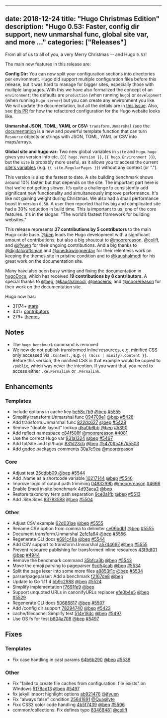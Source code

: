 
---
date: 2018-12-24
title: "Hugo Christmas Edition"
description: "Hugo 0.53: Faster, config dir support, new unmarshal func, global site var, and more ..."
categories: ["Releases"]
---

From all of us to all of you, a very Merry Christmas -- and Hugo `0.53`!

The main new features in this release are:

**Config Dir:** You can now split your configuration sections into directories per environment. Hugo did support multiple configuration files before this release, but it was hard to manage for bigger sites, especially those with multiple languages. With this we have also formalized the concept of an `environment`; the defaults are `production` (when running `hugo`) or `development` (when running `hugo server`) but you can create any environment you like.  We will update the documentation, but all the details are in [this issue](https://github.com/gohugoio/hugo/pull/5501#issue-236237630). Also, see [this PR](https://github.com/gohugoio/hugoDocs/pull/683) for how the refactored configuration for the Hugo website looks like.

**Unmarshal JSON, TOML, YAML or CSV:** `transform.Unmarshal` (see the [documentation](https://gohugo.io//functions/transform.unmarshal/) is a new and powerful template function that can turn `Resource` objects or strings with JSON, TOML, YAML or CSV into maps/arrays.

**Global site and hugo var:** Two new global variables in `site` and `hugo`. `hugo` gives you version info etc. (`{{ hugo.Version }}`, `{{ hugo.Environment }}`), but the `site` is probably more useful, as it allows you to access the current [site's variables](https://gohugo.io/variables/site/) (e.g. `{{ site.RegularPages }}`) without any context (or ".").

This version is also the fastest to date. A site building benchmark shows around 10% faster, but that depends on the site. The important part here is that we're not getting slower.  It’s quite a challenge to consistently add significant new functionality and simultaneously improve performance. It's like not gaining weight during Christmas. We also had a small performance boost in version `0.50`. A user then reported that his big and complicated site had a 30% reduction in build time. This is important to us, one of the core features. It's in the slogan: "The world’s fastest framework for building websites."

This release represents **37 contributions by 5 contributors** to the main Hugo code base. [@bep](https://github.com/bep) leads the Hugo development with a significant amount of contributions, but also a big shoutout to [@moorereason](https://github.com/moorereason), [@coliff](https://github.com/coliff), and [@jfyuen](https://github.com/jfyuen) for their ongoing contributions. And a big thanks to [@digitalcraftsman](https://github.com/digitalcraftsman) and [@onedrawingperday](https://github.com/onedrawingperday) for their relentless work on keeping the themes site in pristine condition and to [@kaushalmodi](https://github.com/kaushalmodi) for his great work on the documentation site.

Many have also been busy writing and fixing the documentation in [hugoDocs](https://github.com/gohugoio/hugoDocs), 
which has received **19 contributions by 8 contributors**. A special thanks to [@bep](https://github.com/bep), [@kaushalmodi](https://github.com/kaushalmodi), [@peaceiris](https://github.com/peaceiris), and [@moorereason](https://github.com/moorereason) for their work on the documentation site.


Hugo now has:

* 31174+ [stars](https://github.com/gohugoio/hugo/stargazers)
* 441+ [contributors](https://github.com/gohugoio/hugo/graphs/contributors)
* 279+ [themes](http://themes.gohugo.io/)


## Notes

* The `hugo benchmark` command is removed
* We now do not publish transformed inline resources, e.g. minified CSS only accessed via `.Content.`, e.g. `{{ ($css | minify).Content }}`. Before this version, the minified CSS in that example would be copied to `/public`, which was never the intention. If you want that, you need to access either `.RelPermalink` or `.Permalink`.


## Enhancements

### Templates

* Include options in cache key [be58c7b9](https://github.com/gohugoio/hugo/commit/be58c7b9c88116094ca2b424c77210ddcccfff8e) [@bep](https://github.com/bep) [#5555](https://github.com/gohugoio/hugo/issues/5555)
* Simplify transform.Unmarshal func [094709e1](https://github.com/gohugoio/hugo/commit/094709e105d48547bf5297adc0ad0c777678b0a6) [@bep](https://github.com/bep) [#5428](https://github.com/gohugoio/hugo/issues/5428)
* Add transform.Unmarshal func [822dc627](https://github.com/gohugoio/hugo/commit/822dc627a1cfdf1f97882f27761675ac6ace7669) [@bep](https://github.com/bep) [#5428](https://github.com/gohugoio/hugo/issues/5428)
* Remove "double layout" lookup [d5a0b6bb](https://github.com/gohugoio/hugo/commit/d5a0b6bbbc83a3e274c62ed397a293f04ee8d241) [@bep](https://github.com/bep) [#5390](https://github.com/gohugoio/hugo/issues/5390)
* Add reflect namespace [c84f506f](https://github.com/gohugoio/hugo/commit/c84f506f8ef1f2ca94ab96718a22ba6e290235ac) [@moorereason](https://github.com/moorereason) [#4081](https://github.com/gohugoio/hugo/issues/4081)
* Use the correct Hugo var [931a1324](https://github.com/gohugoio/hugo/commit/931a1324503a4414e38d26efe82e1add811a8d29) [@bep](https://github.com/bep) [#5467](https://github.com/gohugoio/hugo/issues/5467)
* Add tpl/site and tpl/hugo [831d23cb](https://github.com/gohugoio/hugo/commit/831d23cb4d1ca99cdc15ed31c8ee1f981497be8f) [@bep](https://github.com/bep) [#5470](https://github.com/gohugoio/hugo/issues/5470)[#5467](https://github.com/gohugoio/hugo/issues/5467)[#5503](https://github.com/gohugoio/hugo/issues/5503)
* Add godoc packages comments [30a7c9ea](https://github.com/gohugoio/hugo/commit/30a7c9ea37a0f36451946f8688a3f807618a7eff) [@moorereason](https://github.com/moorereason) 

### Core

* Adjust test [25ddbb09](https://github.com/gohugoio/hugo/commit/25ddbb09fea7794edbbafa2ffce4e361cdc9bacf) [@bep](https://github.com/bep) [#5544](https://github.com/gohugoio/hugo/issues/5544)
* Add .Name as a shortcode variable [10217144](https://github.com/gohugoio/hugo/commit/1021714449a05ef85b2fdfaf65b354cbdee44f23) [@bep](https://github.com/bep) [#5546](https://github.com/gohugoio/hugo/issues/5546)
* Improve logic of output path trimming [0483299b](https://github.com/gohugoio/hugo/commit/0483299bc06a742d40528e0d675e42e149910853) [@moorereason](https://github.com/moorereason) [#4666](https://github.com/gohugoio/hugo/issues/4666)
* Enable Emoji in site benchmark [4d93aca2](https://github.com/gohugoio/hugo/commit/4d93aca27dfdebc9e06948ccf37a7922dac09d65) [@bep](https://github.com/bep) 
* Restore taxonomy term path separation [9ce0a1fb](https://github.com/gohugoio/hugo/commit/9ce0a1fb7011bd75eb0e2262e35354c49ce98ac5) [@bep](https://github.com/bep) [#5513](https://github.com/gohugoio/hugo/issues/5513)
* Add .Site.Sites [83783588](https://github.com/gohugoio/hugo/commit/8378358857d852458d01c667d59d13baa59a719c) [@bep](https://github.com/bep) [#5504](https://github.com/gohugoio/hugo/issues/5504)

### Other

* Adjust CSV example [62d031ae](https://github.com/gohugoio/hugo/commit/62d031aedfc128729b460241bd99d97b5d902e62) [@bep](https://github.com/bep) [#5555](https://github.com/gohugoio/hugo/issues/5555)
* Rename CSV option from comma to delimiter [ce06bdb1](https://github.com/gohugoio/hugo/commit/ce06bdb16a64dd39a8ebbb2e5a53b33520b00bb1) [@bep](https://github.com/bep) [#5555](https://github.com/gohugoio/hugo/issues/5555)
* Document transform.Unmarshal [2efc1a64](https://github.com/gohugoio/hugo/commit/2efc1a64c391420b1007f6e94b6ff616fb136635) [@bep](https://github.com/bep) [#5556](https://github.com/gohugoio/hugo/issues/5556)
* Regenerate CLI docs [e691c48a](https://github.com/gohugoio/hugo/commit/e691c48a5a9b4db5aa5383de6b83352fc18cc633) [@bep](https://github.com/bep) [#5544](https://github.com/gohugoio/hugo/issues/5544)
* Add CSV support to transform.Unmarshal [a5744697](https://github.com/gohugoio/hugo/commit/a5744697971d296eb973e04e4259fe9e516b908f) [@bep](https://github.com/bep) [#5555](https://github.com/gohugoio/hugo/issues/5555)
* Prevent resource publishing for transformed inline resources [43f9df01](https://github.com/gohugoio/hugo/commit/43f9df0194d229805d80b13c9e38a7a0fec12cf4) [@bep](https://github.com/bep) [#4944](https://github.com/gohugoio/hugo/issues/4944)
* Remove the benchmark command [35bfca3b](https://github.com/gohugoio/hugo/commit/35bfca3b14977eaebab4003b43b5236c1888d93d) [@bep](https://github.com/bep) [#5543](https://github.com/gohugoio/hugo/issues/5543)
* Move the emoji parsing to pageparser [9cd54cab](https://github.com/gohugoio/hugo/commit/9cd54cab20a03475e34ca462bd943069111481ae) [@bep](https://github.com/bep) [#5534](https://github.com/gohugoio/hugo/issues/5534)
* Split the page lexer into some more files [a8853f1c](https://github.com/gohugoio/hugo/commit/a8853f1c5ace30ae8d256ad374bdb280c95d4228) [@bep](https://github.com/bep) [#5534](https://github.com/gohugoio/hugo/issues/5534)
* parser/pageparser: Add a benchmark [f2167de8](https://github.com/gohugoio/hugo/commit/f2167de83493f13f02dd622425364668834f8208) [@bep](https://github.com/bep) 
* Update to Go 1.11.4 [bb9c2988](https://github.com/gohugoio/hugo/commit/bb9c2988f871ca5fe6af9c8e207ec852c631c3b3) [@bep](https://github.com/bep) [#5524](https://github.com/gohugoio/hugo/issues/5524)
* Simplify implementation [f7691fe9](https://github.com/gohugoio/hugo/commit/f7691fe9652aa12b6c582dea0ae2555e772d1a5f) [@bep](https://github.com/bep) 
* Support unquoted URLs in canonifyURLs replacer [efe0b4e5](https://github.com/gohugoio/hugo/commit/efe0b4e5c0292c1e5e27b0c32fbc368062fde3e8) [@bep](https://github.com/bep) [#5529](https://github.com/gohugoio/hugo/issues/5529)
* Regenerate CLI docs [50686817](https://github.com/gohugoio/hugo/commit/50686817072c8bef947959cb2bcc7f1914c7f839) [@bep](https://github.com/bep) [#5507](https://github.com/gohugoio/hugo/issues/5507)
* Add /config dir support [78294740](https://github.com/gohugoio/hugo/commit/7829474088f835251f04caa1121d47e35fe89f7e) [@bep](https://github.com/bep) [#5422](https://github.com/gohugoio/hugo/issues/5422)
* cache/filecache: Simplify test [514e18dc](https://github.com/gohugoio/hugo/commit/514e18dc27ce37a0e9a231741d616cf29d50d610) [@bep](https://github.com/bep) [#5497](https://github.com/gohugoio/hugo/issues/5497)
* Use OS fs for test [b804a708](https://github.com/gohugoio/hugo/commit/b804a70881c7be26dc15274c4f98f1057469cbc1) [@bep](https://github.com/bep) [#5497](https://github.com/gohugoio/hugo/issues/5497)

## Fixes

### Templates

* Fix case handling in cast params [64b6b290](https://github.com/gohugoio/hugo/commit/64b6b290751df01c47ff8d8fe21a3eca7a5db283) [@bep](https://github.com/bep) [#5538](https://github.com/gohugoio/hugo/issues/5538)

### Other

* Fix "failed to create file caches from configuration: file exists" on Windows [5178cd13](https://github.com/gohugoio/hugo/commit/5178cd13a7da3c5f5ec5d3217c9e40fc0be7152a) [@bep](https://github.com/bep) [#5497](https://github.com/gohugoio/hugo/issues/5497)
* fix jekyll import highlight options [ab921476](https://github.com/gohugoio/hugo/commit/ab9214768de4ce10032d3fe7ec8c7b2932ead892) [@jfyuen](https://github.com/jfyuen) 
* Fix "always false" condition [25641891](https://github.com/gohugoio/hugo/commit/256418917c6642f7e5b3d3206ff4b6fa03b1cb28) [@Quasilyte](https://github.com/Quasilyte) 
* Fixx CSS2 color code handling [4b5f7439](https://github.com/gohugoio/hugo/commit/4b5f743959394d443c4dcaa0ccae21842b51adaf) [@bep](https://github.com/bep) [#5506](https://github.com/gohugoio/hugo/issues/5506)
* common/collections: Fix defines typo [83468481](https://github.com/gohugoio/hugo/commit/8346848109ab57cb04de87c6d86859c6b3de8ffa) [@coliff](https://github.com/coliff) 
